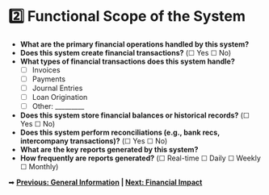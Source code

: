 # 2️⃣ Functional Scope of the System

- **What are the primary financial operations handled by this system?**  
- **Does this system create financial transactions?** (☐ Yes ☐ No)  
- **What types of financial transactions does this system handle?**  
  - ☐ Invoices  
  - ☐ Payments  
  - ☐ Journal Entries  
  - ☐ Loan Origination  
  - ☐ Other: _________  
- **Does this system store financial balances or historical records?** (☐ Yes ☐ No)  
- **Does this system perform reconciliations (e.g., bank recs, intercompany transactions)?** (☐ Yes ☐ No)  
- **What are the key reports generated by this system?**  
- **How frequently are reports generated?** (☐ Real-time ☐ Daily ☐ Weekly ☐ Monthly)  

➡ **[Previous: General Information](general.md) | [Next: Financial Impact](financial.md)**

